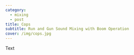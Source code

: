 ```yaml
---
category:
  - mixing
  - post
title: Cops
subtitle: Run and Gun Sound Mixing with Boom Operation
cover: /img/cops.jpg
---
```


Text
